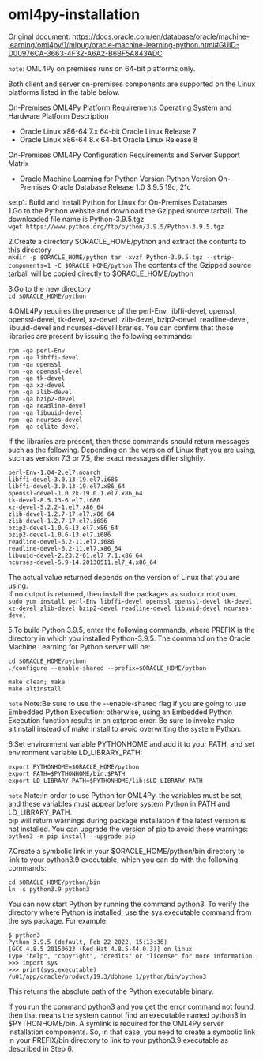 # oml4py-installation
Original document: https://docs.oracle.com/en/database/oracle/machine-learning/oml4py/1/mlpug/oracle-machine-learning-python.html#GUID-D00976CA-3663-4F32-A6A2-B6BF5A843ADC

`note`: OML4Py on premises runs on 64-bit platforms only.

Both client and server on-premises components are supported on the Linux platforms listed in the table below.

On-Premises OML4Py Platform Requirements
Operating System and Hardware Platform	Description
  - Oracle Linux x86-64 7.x 64-bit Oracle Linux Release 7
  - Oracle Linux x86-64 8.x 64-bit Oracle Linux Release 8

On-Premises OML4Py Configuration Requirements and Server Support Matrix
  - Oracle Machine Learning for Python Version	Python Version	On-Premises Oracle Database Release 1.0	3.9.5	19c, 21c

setp1: Build and Install Python for Linux for On-Premises Databases   
1.Go to the Python website and download the Gzipped source tarball. The downloaded file name is Python-3.9.5.tgz  
`wget https://www.python.org/ftp/python/3.9.5/Python-3.9.5.tgz`   

2.Create a directory $ORACLE_HOME/python and extract the contents to this directory  
`mkdir -p $ORACLE_HOME/python
tar -xvzf Python-3.9.5.tgz --strip-components=1 -C $ORACLE_HOME/python`
The contents of the Gzipped source tarball will be copied directly to $ORACLE_HOME/python   

3.Go to the new directory   
`cd $ORACLE_HOME/python`

4.OML4Py requires the presence of the perl-Env, libffi-devel, openssl, openssl-devel, tk-devel, xz-devel, zlib-devel, bzip2-devel, readline-devel, libuuid-devel and ncurses-devel libraries.
You can confirm that those libraries are present by issuing the following commands:   
```
rpm -qa perl-Env
rpm -qa libffi-devel
rpm -qa openssl 
rpm -qa openssl-devel
rpm -qa tk-devel
rpm -qa xz-devel
rpm -qa zlib-devel
rpm -qa bzip2-devel
rpm -qa readline-devel
rpm -qa libuuid-devel
rpm -qa ncurses-devel
rpm -qa sqlite-devel
```
If the libraries are present, then those commands should return messages such as the following. Depending on the version of Linux that you are using, such as version 7.3 or 7.5, the exact messages differ slightly.   
```
perl-Env-1.04-2.el7.noarch
libffi-devel-3.0.13-19.el7.i686
libffi-devel-3.0.13-19.el7.x86_64
openssl-devel-1.0.2k-19.0.1.el7.x86_64
tk-devel-8.5.13-6.el7.i686
xz-devel-5.2.2-1.el7.x86_64
zlib-devel-1.2.7-17.el7.x86_64
zlib-devel-1.2.7-17.el7.i686
bzip2-devel-1.0.6-13.el7.x86_64
bzip2-devel-1.0.6-13.el7.i686
readline-devel-6.2-11.el7.i686
readline-devel-6.2-11.el7.x86_64
libuuid-devel-2.23.2-61.el7_7.1.x86_64
ncurses-devel-5.9-14.20130511.el7_4.x86_64
```   
The actual value returned depends on the version of Linux that you are using.  
If no output is returned, then install the packages as sudo or root user.  
`sudo yum install perl-Env libffi-devel openssl openssl-devel tk-devel xz-devel zlib-devel bzip2-devel readline-devel libuuid-devel ncurses-devel`  

5.To build Python 3.9.5, enter the following commands, where PREFIX is the directory in which you installed Python-3.9.5. The command on the Oracle Machine Learning for Python server will be:   
```
cd $ORACLE_HOME/python
./configure --enable-shared --prefix=$ORACLE_HOME/python

make clean; make
make altinstall
```  
  `note` Note:Be sure to use the --enable-shared flag if you are going to use Embedded Python Execution; otherwise, using an Embedded Python Execution function results in an extproc error.
Be sure to invoke make altinstall instead of make install to avoid overwriting the system Python.  

6.Set environment variable PYTHONHOME and add it to your PATH, and set environment variable LD_LIBRARY_PATH:   
```
export PYTHONHOME=$ORACLE_HOME/python
export PATH=$PYTHONHOME/bin:$PATH
export LD_LIBRARY_PATH=$PYTHONHOME/lib:$LD_LIBRARY_PATH
```
  `note` Note:In order to use Python for OML4Py, the variables must be set, and these variables must appear before system Python in PATH and LD_LIBRARY_PATH.     
pip will return warnings during package installation if the latest version is not installed. You can upgrade the version of pip to avoid these warnings:   
`python3 -m pip install --upgrade pip`

7.Create a symbolic link in your $ORACLE_HOME/python/bin directory to link to your python3.9 executable, which you can do with the following commands:  
```
cd $ORACLE_HOME/python/bin
ln -s python3.9 python3
```   
You can now start Python by running the command python3. To verify the directory where Python is installed, use the sys.executable command from the sys package. For example:   
```
$ python3
Python 3.9.5 (default, Feb 22 2022, 15:13:36)
[GCC 4.8.5 20150623 (Red Hat 4.8.5-44.0.3)] on linux
Type "help", "copyright", "credits" or "license" for more information.
>>> import sys
>>> print(sys.executable)
/u01/app/oracle/product/19.3/dbhome_1/python/bin/python3
```
This returns the absolute path of the Python executable binary.  
  
If you run the command python3 and you get the error command not found, then that means the system cannot find an executable named python3 in $PYTHONHOME/bin. A symlink is required for the OML4Py server installation components. So, in that case, you need to create a symbolic link in your PREFIX/bin directory to link to your python3.9 executable as described in Step 6.   



